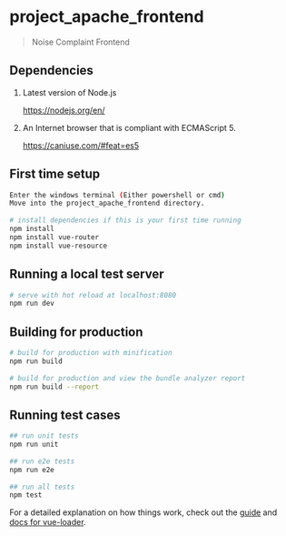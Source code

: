 # project_apache_frontend

> Noise Complaint Frontend

## Dependencies
1. Latest version of Node.js
    
   https://nodejs.org/en/

2. An Internet browser that is compliant with ECMAScript 5.
 
   https://caniuse.com/#feat=es5

## First time setup

``` bash
Enter the windows terminal (Either powershell or cmd)
Move into the project_apache_frontend directory.
 
# install dependencies if this is your first time running
npm install
npm install vue-router
npm install vue-resource
```

## Running a local test server

```bash
# serve with hot reload at localhost:8080
npm run dev
```

## Building for production

```bash
# build for production with minification
npm run build
 
# build for production and view the bundle analyzer report
npm run build --report
```

 
## Running test cases
 ``` bash
## run unit tests
npm run unit
  
## run e2e tests
npm run e2e
  
## run all tests
npm test
```

For a detailed explanation on how things work, check out the [guide](http://vuejs-templates.github.io/webpack/) and [docs for vue-loader](http://vuejs.github.io/vue-loader).
